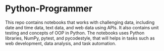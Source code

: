 # Python-Programmer
This repo contains notebooks that works with challenging data, including date and time data, text data, and web data using APIs. It also contains unit testing and concepts of OOP in Python. The notebooks uses Python libraries, NumPy, pytest, and pycodestyle, that will helps in tasks such as web development, data analysis, and task automation.

